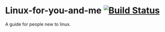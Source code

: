 # Linux-for-you-and-me [![Build Status](https://travis-ci.org/AdrianKoshka/Linux-for-you-and-me.svg?branch=master)](https://travis-ci.org/AdrianKoshka/Linux-for-you-and-me)

A guide for people new to linux.
